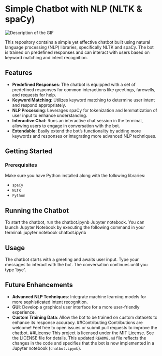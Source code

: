# Simple Chatbot with NLP (NLTK & spaCy)

![Description of the GIF](https://github.com/HimaCharitha/Simple-Chatbot-with-NLP-NLTK-spaCy-/blob/main/Chatbot%20demo.gif)




This repository contains a simple yet effective chatbot built using natural language processing (NLP) libraries, specifically NLTK and spaCy. The bot is trained on predefined responses and can interact with users based on keyword matching and intent recognition.

## Features

- **Predefined Responses**: The chatbot is equipped with a set of predefined responses for common interactions like greetings, farewells, and requests for help.
- **Keyword Matching**: Utilizes keyword matching to determine user intent and respond appropriately.
- **NLP Processing**: Leverages spaCy for tokenization and lemmatization of user input to enhance understanding.
- **Interactive Chat**: Runs an interactive chat session in the terminal, allowing users to engage in conversation with the bot.
- **Extendable**: Easily extend the bot’s functionality by adding more keywords and responses or integrating more advanced NLP techniques.

## Getting Started

### Prerequisites

Make sure you have Python installed along with the following libraries:

- `spaCy`
- `NLTK`
- `Python`

## Running the Chatbot
To start the chatbot, run the chatbot.ipynb Jupyter notebook. You can launch Jupyter Notebook by executing the following command in your terminal:
jupyter notebook chatbot.ipynb

## Usage
The chatbot starts with a greeting and awaits user input. Type your messages to interact with the bot. The conversation continues until you type 'bye'.

## Future Enhancements
- **Advanced NLP Techniques**: Integrate machine learning models for more sophisticated intent recognition.
- **GUI**: Develop a graphical user interface for a more user-friendly experience.
- **Custom Training Data**: Allow the bot to be trained on custom datasets to enhance its response accuracy.
##Contributing
Contributions are welcome! Feel free to open issues or submit pull requests to improve the chatbot.
##License
This project is licensed under the MIT License. See the LICENSE file for details.
This updated `README.md` file reflects the changes in the code and specifies that the bot is now implemented in a Jupyter notebook (`chatbot.ipynb`).


